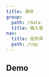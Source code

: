 ```yaml
---
title: 滑块
group:
  path: /data
  title: 输入类
nav:
  title: 组件库
  path: /cmp
---
```


## Demo

<code src="./demo.tsx" />


<API src="./index.tsx"></API>
